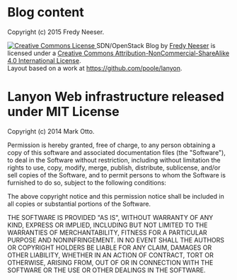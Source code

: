# Blog content

Copyright (c) 2015 Fredy Neeser.

<a rel="license" href="http://creativecommons.org/licenses/by-nc-sa/4.0/">
  <img alt="Creative Commons License" style="border-width:0" src="https://i.creativecommons.org/l/by-nc-sa/4.0/88x31.png" />
</a>
<span xmlns:dct="http://purl.org/dc/terms/" property="dct:title">SDN/OpenStack Blog</span> by <a xmlns:cc="http://creativecommons.org/ns#" href="http://blog.systemathic.ch" property="cc:attributionName" rel="cc:attributionURL">Fredy Neeser</a> is licensed under a <a rel="license" href="http://creativecommons.org/licenses/by-nc-sa/4.0/">Creative Commons Attribution-NonCommercial-ShareAlike 4.0 International License</a>.<br />Layout based on a work at <a xmlns:dct="http://purl.org/dc/terms/" href="https://github.com/poole/lanyon" rel="dct:source">https://github.com/poole/lanyon</a>.


# Lanyon Web infrastructure released under MIT License

Copyright (c) 2014 Mark Otto.

Permission is hereby granted, free of charge, to any person obtaining a copy of this software and associated documentation files (the "Software"), to deal in the Software without restriction, including without limitation the rights to use, copy, modify, merge, publish, distribute, sublicense, and/or sell copies of the Software, and to permit persons to whom the Software is furnished to do so, subject to the following conditions:

The above copyright notice and this permission notice shall be included in all copies or substantial portions of the Software.

THE SOFTWARE IS PROVIDED "AS IS", WITHOUT WARRANTY OF ANY KIND, EXPRESS OR IMPLIED, INCLUDING BUT NOT LIMITED TO THE WARRANTIES OF MERCHANTABILITY, FITNESS FOR A PARTICULAR PURPOSE AND NONINFRINGEMENT. IN NO EVENT SHALL THE AUTHORS OR COPYRIGHT HOLDERS BE LIABLE FOR ANY CLAIM, DAMAGES OR OTHER LIABILITY, WHETHER IN AN ACTION OF CONTRACT, TORT OR OTHERWISE, ARISING FROM, OUT OF OR IN CONNECTION WITH THE SOFTWARE OR THE USE OR OTHER DEALINGS IN THE SOFTWARE.
